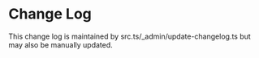 # Change Log

This change log is maintained by src.ts/_admin/update-changelog.ts but may also be manually updated.
